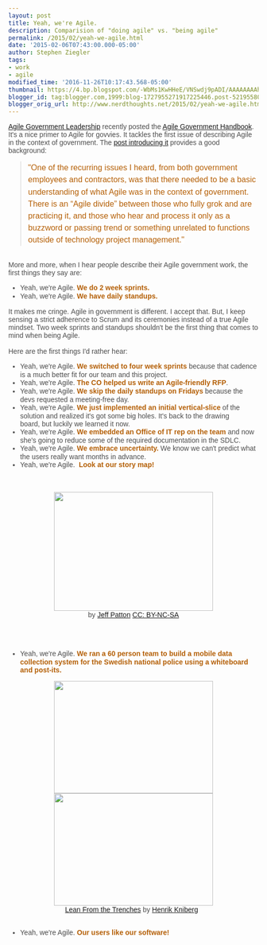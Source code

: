 ```yaml
---
layout: post
title: Yeah, we're Agile.
description: Comparision of "doing agile" vs. "being agile"
permalink: /2015/02/yeah-we-agile.html
date: '2015-02-06T07:43:00.000-05:00'
author: Stephen Ziegler
tags:
- work
- agile
modified_time: '2016-11-26T10:17:43.568-05:00'
thumbnail: https://4.bp.blogspot.com/-WbMs1KwHHeE/VNSwdj9pADI/AAAAAAAAhAM/DC1KE9Jojxk/s72-c/story%2Bmap.png
blogger_id: tag:blogger.com,1999:blog-1727955271917225446.post-5219558099692532487
blogger_orig_url: http://www.nerdthoughts.net/2015/02/yeah-we-agile.html
---
```


<div style="-webkit-composition-fill-color: rgba(130, 98, 83, 0.0980392); color: rgba(0, 0, 0, 0.701961); font-family: UICTFontTextStyleBody; text-decoration: -webkit-letterpress;"><span style="font-family: &quot;arial&quot; , &quot;helvetica&quot; , sans-serif;"><a href="http://www.agilegovleaders.org/">Agile Government Leadership</a>&nbsp;recently posted the <a href="http://handbook.agilegovleaders.org/">Agile Government Handbook</a>. It's a nice primer to Agile for govvies. It tackles the first issue of describing Agile in the context of government. The <a href="http://govfresh.com/2015/02/agl-launches-agile-government-handbook/">post introducing it</a> provides a good background:</span><br /><blockquote class="tr_bq"><span style="background-color: white; font-size: 16.1499996185303px; line-height: 24.2249984741211px;"><span style="color: #b45f06; font-family: &quot;arial&quot; , &quot;helvetica&quot; , sans-serif;">"One of the recurring issues I heard, from both government employees and contractors, was that there needed to be a basic understanding of what Agile was in the context of government. There is an “Agile divide” between those who fully grok and are practicing it, and those who hear and process it only as a buzzword or passing trend or something unrelated to functions outside of technology project management."</span></span></blockquote><span style="font-family: &quot;arial&quot; , &quot;helvetica&quot; , sans-serif;"><br /></span><span style="font-family: &quot;arial&quot; , &quot;helvetica&quot; , sans-serif;">More and more, when I hear people describe their Agile government work, the first things they say are:</span></div><div style="-webkit-composition-fill-color: rgba(130, 98, 83, 0.0980392); color: rgba(0, 0, 0, 0.701961); font-family: UICTFontTextStyleBody; text-decoration: -webkit-letterpress;"><ul><li><span style="font-family: &quot;arial&quot; , &quot;helvetica&quot; , sans-serif;">Yeah, we're Agile. <b><span style="color: #b45f06;">We do 2 week sprints.&nbsp;</span></b></span></li><li><span style="font-family: &quot;arial&quot; , &quot;helvetica&quot; , sans-serif;">Yeah, we're Agile. <span style="color: #b45f06;"><b>We have daily standups.</b></span>&nbsp;</span></li></ul></div><div style="-webkit-composition-fill-color: rgba(130, 98, 83, 0.0980392); color: rgba(0, 0, 0, 0.701961); font-family: UICTFontTextStyleBody; text-decoration: -webkit-letterpress;"><span style="font-family: &quot;arial&quot; , &quot;helvetica&quot; , sans-serif;">It makes me cringe.&nbsp;Agile in government is different. I accept that. But, I keep sensing a strict adherence to Scrum and its ceremonies instead of a true Agile mindset. Two week sprints and standups shouldn't be the first thing that comes to mind when being Agile.</span><br /><span style="font-family: &quot;arial&quot; , &quot;helvetica&quot; , sans-serif;"><br /></span><span style="font-family: &quot;arial&quot; , &quot;helvetica&quot; , sans-serif;">Here are the first things I'd rather hear:</span></div><div style="-webkit-composition-fill-color: rgba(130, 98, 83, 0.0980392); color: rgba(0, 0, 0, 0.701961); font-family: UICTFontTextStyleBody; text-decoration: -webkit-letterpress;"><ul><li><span style="font-family: &quot;arial&quot; , &quot;helvetica&quot; , sans-serif;">Yeah, we're Agile. <b><span style="color: #b45f06;">We switched to four week sprints</span></b> because that cadence is a much better fit for our team and this project.</span></li><li><span style="font-family: &quot;arial&quot; , &quot;helvetica&quot; , sans-serif;">Yeah, we're Agile. <b><span style="color: #b45f06;">The CO helped us write an Agile-friendly RFP</span></b>.</span></li><li><span style="font-family: &quot;arial&quot; , &quot;helvetica&quot; , sans-serif;">Yeah, we're Agile. <b><span style="color: #b45f06;">We skip the daily standups on Fridays</span></b> because the devs requested a meeting-free day.</span></li><li><span style="font-family: &quot;arial&quot; , &quot;helvetica&quot; , sans-serif;">Yeah, we're Agile. <b><span style="color: #b45f06;">We just implemented an initial vertical-slice</span></b> of the solution and realized it's got some big holes. It's back to the drawing board,&nbsp;but luckily we learned it now.</span></li><li><span style="font-family: &quot;arial&quot; , &quot;helvetica&quot; , sans-serif;">Yeah, we're Agile. <b><span style="color: #b45f06;">We embedded an Office of IT rep on the team</span></b> and now she's going to reduce some of the required documentation in the SDLC.</span></li><li><span style="font-family: &quot;arial&quot; , &quot;helvetica&quot; , sans-serif;">Yeah, we're Agile. <b><span style="color: #b45f06;">We embrace uncertainty.</span></b> We know we can't predict what the users really want months in advance.</span></li><li><span style="font-family: &quot;arial&quot; , &quot;helvetica&quot; , sans-serif;">Yeah, we're Agile. <span style="color: #b45f06;"><b>&nbsp;Look at our story map!</b></span></span></li></ul><span style="font-family: &quot;arial&quot; , &quot;helvetica&quot; , sans-serif;"><br /></span><br /><div class="separator" style="clear: both; text-align: center;"><a href="http://4.bp.blogspot.com/-WbMs1KwHHeE/VNSwdj9pADI/AAAAAAAAhAM/DC1KE9Jojxk/s1600/story%2Bmap.png" imageanchor="1" style="margin-left: 1em; margin-right: 1em;"><span style="font-family: &quot;arial&quot; , &quot;helvetica&quot; , sans-serif;"><img border="0" height="239" src="https://4.bp.blogspot.com/-WbMs1KwHHeE/VNSwdj9pADI/AAAAAAAAhAM/DC1KE9Jojxk/s1600/story%2Bmap.png" width="320" /></span></a></div><div class="separator" style="clear: both; text-align: center;"><span style="font-family: &quot;arial&quot; , &quot;helvetica&quot; , sans-serif;"> by <a href="https://twitter.com/jeffpatton">Jeff Patton</a> <a href="http://creativecommons.org/licenses/by-nc-sa/2.0/">CC: BY-NC-SA</a></span></div><span style="font-family: &quot;arial&quot; , &quot;helvetica&quot; , sans-serif;"><br /></span><span style="font-family: &quot;arial&quot; , &quot;helvetica&quot; , sans-serif;"><br /></span><br /><ul><li><span style="font-family: &quot;arial&quot; , &quot;helvetica&quot; , sans-serif;">Yeah, we're Agile. <b><span style="color: #b45f06;">We ran a 60 person team to build a mobile data collection system for the Swedish national police using a whiteboard and post-its.</span></b></span></li></ul><div class="separator" style="clear: both; text-align: center;"><span style="font-family: &quot;arial&quot; , &quot;helvetica&quot; , sans-serif;"><a href="http://4.bp.blogspot.com/-kcSYVOqPgRI/VNSx1YQOfXI/AAAAAAAAhAc/Z-ODxOfel90/s1600/Lean-from-the-Trenches_Page_15.jpg" imageanchor="1" style="margin-left: 1em; margin-right: 1em;"><img border="0" height="226" src="https://4.bp.blogspot.com/-kcSYVOqPgRI/VNSx1YQOfXI/AAAAAAAAhAc/Z-ODxOfel90/s1600/Lean-from-the-Trenches_Page_15.jpg" width="320" /></a><a href="http://1.bp.blogspot.com/-3bAg6LSrZMs/VNSx1uL4WpI/AAAAAAAAhAY/O_CeWDwTbHE/s1600/Lean-from-the-Trenches_Page_18.jpg" imageanchor="1" style="margin-left: 1em; margin-right: 1em;"><img border="0" height="226" src="https://1.bp.blogspot.com/-3bAg6LSrZMs/VNSx1uL4WpI/AAAAAAAAhAY/O_CeWDwTbHE/s1600/Lean-from-the-Trenches_Page_18.jpg" style="cursor: move;" width="320" /></a></span></div><div class="separator" style="clear: both; text-align: center;"><span style="font-family: &quot;arial&quot; , &quot;helvetica&quot; , sans-serif;"><a href="https://www.crisp.se/file-uploads/Lean-from-the-trenches.pdf">Lean From the Trenches</a> by <a href="https://twitter.com/henrikkniberg">Henrik Kniberg</a> &nbsp;</span></div><div><span style="color: #b45f06; font-family: &quot;arial&quot; , &quot;helvetica&quot; , sans-serif;"><b><br /></b></span></div><ul><li><span style="font-family: &quot;arial&quot; , &quot;helvetica&quot; , sans-serif;">Yeah, we're Agile. <span style="color: #b45f06;"><b>Our users like our software!</b></span></span></li></ul></div><div style="-webkit-composition-fill-color: rgba(130, 98, 83, 0.0980392); color: rgba(0, 0, 0, 0.701961); font-family: UICTFontTextStyleBody; text-decoration: -webkit-letterpress;"><br /></div>